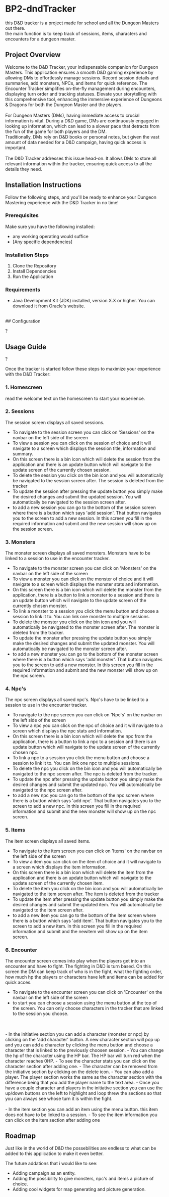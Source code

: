 # BP2-dndTracker
this D&amp;D tracker is a project made for school and all the Dungeon Masters out there.
<br/> 
the main function is to keep track of sessions, items, characters and encounters for a dungeon master. 
<br/>
## Project Overview

Welcome to the D&D Tracker, your indispensable companion for Dungeon Masters. This application ensures a smooth D&D gaming experience by allowing DMs to effortlessly manage sessions. Record session details and summaries, add monsters, NPCs, and items for quick reference. The Encounter Tracker simplifies on-the-fly management during encounters, displaying turn order and tracking statuses. Elevate your storytelling with this comprehensive tool, enhancing the immersive experience of Dungeons & Dragons for both the Dungeon Master and the players.
<br/>
<br/>
For Dungeon Masters (DMs), having immediate access to crucial information is vital. During a D&D game, DMs are continuously engaged in looking up information, which can lead to a slower pace that detracts from the fun of the game for both players and the DM. 
<br/>
Traditionally, DMs rely on D&D books or personal notes, but given the vast amount of data needed for a D&D campaign, having quick access is important.
<br/>
<br/>
The D&D Tracker addresses this issue head-on. It allows DMs to store all relevant information within the tracker, ensuring quick access to all the details they need.
<br/>
## Installation Instructions

Follow the following steps, and you'll be ready to enhance your Dungeon Mastering experience with the D&D Tracker in no time!
<br/>
### Prerequisites
Make sure you have the following installed:

-  any working operating would suffice
- [Any specific dependencies] 

### Installation Steps
1. Clone the Repository
2. Install Dependencies
3. Run the Application

### Requirements
- Java Development Kit (JDK) installed, version X.X or higher. You can download it from Oracle's website.
<br/>
## Configuration

?
<br/>
## Usage Guide

?

Once the tracker is started follow these steps to maximize your experience with the D&D Tracker:

### 1. Homescreen
read the welcome text on the homescreen to start your experience.

### 2. Sessions

The session screen displays all saved sessions. 

- To navigate to the session screen you can click on 'Sessions' on the navbar on the left side of the screen
- To view a session you can click on the session of choice and it will navigate to a screen which displays the session title, information and summary.
- On this screen there is a bin icon which will delete the session from the application and there is an update button which will navigate to the update screen of the currently chosen session.
- To delete the session you click on the bin icon and you will automatically be navigated to the session screen after. The session is deleted from the tracker
- To update the session after pressing the update button you simply make the desired changes and submit the updated session. You will automatically be navigated to the session screen after.
- to add a new session you can go to the bottom of the session screen where there is a button which says 'add session'. That button navigates you to the screen to add a new session. In this screen you fill in the required information and submit and the new session will show up on the session screen. 

### 3. Monsters

The monster screen displays all saved monsters. Monsters have to be linked to a session to use in the encounter tracker.

- To navigate to the monster screen you can click on 'Monsters' on the navbar on the left side of the screen
- To view a monster you can click on the monster of choice and it will navigate to a screen which displays the monster stats and information.
- On this screen there is a bin icon which will delete the monster from the application, there is a button to link a monster to a session and there is an update button which will navigate to the update screen of the currently chosen monster.
- To link a monster to a session you click the menu button and choose a session to link it to. You can link one monster to multiple sessions.
- To delete the monster you click on the bin icon and you will automatically be navigated to the monster screen after. The monster is deleted from the tracker.
- To update the monster after pressing the update button you simply make the desired changes and submit the updated monster. You will automatically be navigated to the monster screen after.
- to add a new monster you can go to the bottom of the monster screen where there is a button which says 'add monster'. That button navigates you to the screen to add a new monster. In this screen you fill in the required information and submit and the new monster will show up on the npc screen.

### 4. Npc's

The npc screen displays all saved npc's. Npc's have to be linked to a session to use in the encounter tracker.

- To navigate to the npc screen you can click on 'Npc's' on the navbar on the left side of the screen
- To view a npc you can click on the npc of choice and it will navigate to a screen which displays the npc stats and information.
- On this screen there is a bin icon which will delete the npc from the application, there is a button to link a npc to a session and there is an update button which will navigate to the update screen of the currently chosen npc.
- To link a npc to a session you click the menu button and choose a session to link it to. You can link one npc to multiple sessions.
- To delete the npc you click on the bin icon and you will automatically be navigated to the npc screen after. The npc is deleted from the tracker.
- To update the npc after pressing the update button you simply make the desired changes and submit the updated npc. You will automatically be navigated to the npc screen after.
- to add a new npc you can go to the bottom of the npc screen where there is a button which says 'add npc'. That button navigates you to the screen to add a new npc. In this screen you fill in the required information and submit and the new monster will show up on the npc screen.

### 5. Items

The item screen displays all saved items. 

- To navigate to the item screen you can click on 'Items' on the navbar on the left side of the screen
- To view a item you can click on the item of choice and it will navigate to a screen which displays the item information.
- On this screen there is a bin icon which will delete the item from the application and there is an update button which will navigate to the update screen of the currently chosen item.
- To delete the item you click on the bin icon and you will automatically be navigated to the item screen after. The item is deleted from the tracker
- To update the item after pressing the update button you simply make the desired changes and submit the updated item. You will automatically be navigated to the item screen after.
- to add a new item you can go to the bottom of the item screen where there is a button which says 'add item'. That button navigates you to the screen to add a new item. In this screen you fill in the required information and submit and the newitem will show up on the item screen.

### 6. Encounter

The encounter screen comes into play when the players get into an encounter and have to fight. The fighting in D&D is turn based. On this screen the DM can keep track of who is in the fight, what the fighting order, how much hp the players or characters have left and items can be added for quick acces.

- To navigate to the encounter screen you can click on 'Encounter' on the navbar on the left side of the screen
- to start you can choose a session using the menu button at the top of the screen. You can only choose characters in the tracker that are linked to the session you choose.
<br/>
<br/>
- In the initiative section you can add a character (monster or npc) by clicking on the 'add character' button. A new character section will pop up and you can add a character by clicking the menu button and choose a character that is linked to the previously choosen session.
- You can change the hp of the character using the HP bar. The HP bar will turn red when the character reaches 0HP.
- To see the character stats you can click on the character section after adding one.
- The character can be removed from the initiative section by clicking on the delete icon.
- You can also add a player. The player section works the same as the character section with the difference being that you add the player name to the text area.
- Once you have a couple character and players in the initiative section you can use the up/down buttons on the left to highlight and loop threw the sections so that you can always see whose turn it is within the fight.
<br/>
<br/>
- In the item section you can add an item using the menu button. this item does not have to be linked to a session.
- To see the item information you can click on the item section after adding one

## Roadmap

Just like in the world of D&D the possebilities are endless to what can be added to this application to make it even better.

The future addations that i would like to see:

- Adding campaign as an entity. 
- Adding the possibility to give monsters, npc's and items a picture of choice.
- Adding cool widgets for map generating and picture generation.